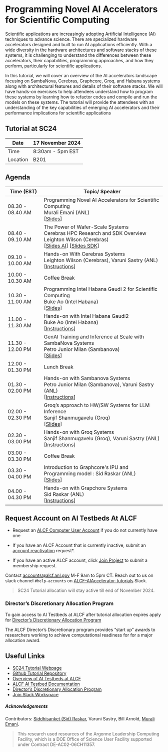 # Programming Novel AI Accelerators for Scientific Computing

Scientific applications are increasingly adopting Artificial Intelligence (AI) techniques to advance science. There are specialized hardware accelerators designed and built to run AI applications efficiently. With a wide diversity in the hardware architectures and software stacks of these systems, it is challenging to understand the differences between these accelerators, their capabilities, programming approaches, and how they perform, particularly for scientific applications. 

In this tutorial, we will cover an overview of the AI accelerators landscape focusing on SambaNova, Cerebras, Graphcore, Groq, and Habana systems along with architectural features and details of their software stacks. We will have hands-on exercises to help attendees understand how to program these systems by learning how to refactor codes and compile and run the models on these systems. The tutorial will provide the attendees with an understanding of the key capabilities of emerging AI accelerators and their performance implications for scientific applications

<!-- In this tutorial, we will cover an overview of the AI accelerators landscape with a focus on SambaNova, Cerebras, Graphcore, Groq, and Habana systems along with architectural features and details of their software stacks. We will have hands-on exercises that will help attendees understand how to program these systems by learning how to refactor codes written in standard AI framework implementations and compile and run the models on these systems. The tutorial will enable the attendees with an understanding of the key capabilities of emerging AI accelerators and their performance implications for scientific applications. -->


## Tutorial at SC24

| Date      | 17 November 2024       |
|-----------|------------------------|
| Time      |  8:30am - 5pm EST      |
| Location  |  B201                  |


## Agenda

|      Time (EST)       |                        Topic/ Speaker                                                              |
|-----------------------|----------------------------------------------------------------------------------------------------|
|    08.30 - 08.40 AM   |  Programming Novel AI Accelerators for Scientific Computing <br> Murali Emani (ANL) <br> [[Slides](./Slides/ALCF-AITestbed-SC24-tutorial.pdf)]        |
|    08.40 - 09.10 AM   |  The Power of Wafer-Scale Systems <br> Cerebras HPC Research and SDK Overview <br> Leighton Wilson (Cerebras) <br> [[Slides AI](./Slides/Sc24%20Cerebras%20AI%20Overview.pdf)]  [[Slides SDK](./Slides/SC24%20Cerebras%20SDK.pdf)]                                       |
|    09.10 - 10.00 AM   |  Hands-on With Cerebras Systems <br> Leighton Wilson (Cerebras), Varuni Sastry (ANL) <br> [[Instructions](./Cerebras/README.MD)] | 
|    10.00 - 10.30 AM   |  Coffee Break | 
|    10.30 - 11.00 AM   |  Programming Intel Habana Gaudi 2 for Scientific Computing <br> Buke Ao (Intel Habana) <br> [[Slides](./Slides/SC24%20Intel%20Habana.pdf)]  |
|    11.00 - 11.30 AM   |  Hands-on with Intel Habana Gaudi2 <br> Buke Ao (Intel Habana) <br> [[Instructions](./Habana/README.MD)]  |
|    11.30 - 12.00 PM   |  GenAI Training and Inference at Scale with SambaNova Systems <br> Petro Junior Milan (Sambanova) <br> [[Slides](./Slides/SC24%20SambaNova.pdf)]  |
|    12.00 - 01.30 PM   |  Lunch Break | 
|    01.30 - 02.00 PM   |  Hands-on with Sambanova Systems <br> Petro Junior Milan (Sambanova), Varuni Sastry (ANL) <br> [[Instructions](./Sambanova/README.MD)]  |
|    02.00 - 02.30 PM   |  Groq’s approach to HW/SW Systems for LLM Inference <br> Sanjif Shanmugavelu (Groq) <br> [[Slides](./Slides/SC24%20Groq.pdf)]  |
|    02.30 - 03.00 PM   |  Hands-on with Groq Systems <br> Sanjif Shanmugavelu (Groq), Varuni Sastry (ANL) <br> [[Instructions](./Groq/README.MD)]  |
|    03.00 - 03.30 PM   |  Coffee Break | 
|    03.30 - 04.00 PM   |  Introduction to Graphcore's IPU and Programming model : Sid Raskar (ANL) <br> [[Slides](./Slides/SC24%20Graphcore.pdf)]  |
|    04.00 - 04.30 PM   |  Hands-on with Grapchore Systems <br> Sid Raskar (ANL) <br> [[Instructions](./Graphcore/README.MD)]  |



<!-- ## Instructions for Hands-On Session

* [SambaNova](./SambaNova/README.md)                                    
* [Graphcore](./Graphcore/README.md)  
* [Cerebras](./Cerebras/README.md)    
* [Groq](./Groq/README.md)        
* [Habana](./Habana/README.md)       -->


## Request Account on AI Testbeds At ALCF

* Request an [ALCF Computer User Account](https://accounts.alcf.anl.gov/accountRequest) if you do not currently have one
* If you have an ALCF Account that is currently inactive, submit an [account reactivation](https://accounts.alcf.anl.gov/accountReactivate) request*.
* If you have an active ALCF account, click [Join Project](https://accounts.alcf.anl.gov/joinProject) to submit a membership request. 
  
  <!-- Specify the following in your request: 
  Project Name: `aitestbed_tutorial` -->

Contact accounts@alcf.anl.gov M-F 9am to 5pm CT. 
Reach out to us on slack channel `#help-accounts` on [ALCF-AIAccelerator-tutorials](https://join.slack.com/t/alcf-aiacc-tutorials/shared_invite/zt-25yjc7tnm-AlqTNcWrbH0c1KVNEExTuw) Slack. 

>SC24 Tutorial allocation will stay active till end of November 2024. 

### Director’s Discretionary Allocation Program

To gain access to AI Testbeds at ALCF after tutorial allocation expires apply for [Director’s Discretionary Allocation Program](https://www.alcf.anl.gov/science/directors-discretionary-allocation-program)

The ALCF Director’s Discretionary program provides “start up” awards to researchers working to achieve computational readiness for for a major allocation award.



## Useful Links 

* [SC24 Tutorial Webpage](https://sc24.conference-program.com/presentation/?id=tut111&sess=sess413)
* [Github Tutorial Repository](https://github.com/argonne-lcf/AIaccelerators-SC24-tutorial)
* [Overview of AI Testbeds at ALCF](https://www.alcf.anl.gov/alcf-ai-testbed)
* [ALCF AI Testbed Documentation](https://www.alcf.anl.gov/support/ai-testbed-userdocs/)
* [Director’s Discretionary Allocation Program](https://www.alcf.anl.gov/science/directors-discretionary-allocation-program)
* [Join Slack Workspace](https://join.slack.com/t/alcf-aiacc-tutorials/shared_invite/zt-25yjc7tnm-AlqTNcWrbH0c1KVNEExTuw)

##### Acknowledgements

Contributors: [Siddhisanket (Sid) Raskar](https://sraskar.github.io/), Varuni Sastry, Bill Arnold, [Murali Emani](https://memani1.github.io/). 

> This research used resources of the Argonne Leadership Computing Facility, which is a DOE Office of Science User Facility supported under Contract DE-AC02-06CH11357.
